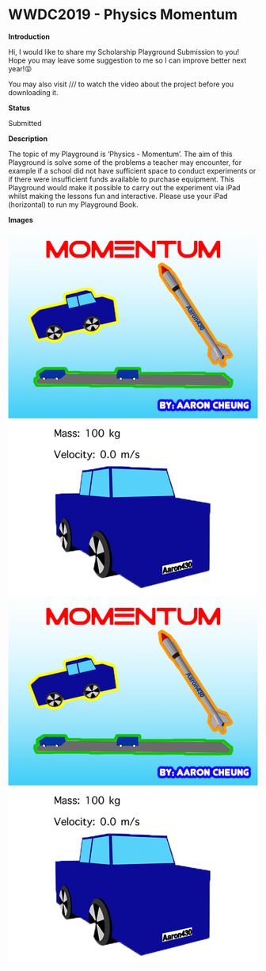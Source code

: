 # WWDC2019 - Physics Momentum

**Introduction**

Hi, I would like to share my Scholarship Playground Submission to you! Hope you may leave some suggestion to me so I can improve better next year!😝

You may also visit /// to watch the video about the project before you downloading it.

**Status**

Submitted

**Description**

The topic of my Playground is ‘Physics - Momentum’. The aim of this Playground is solve some of the problems a teacher may encounter, for example if a school did not have sufficient space to conduct experiments or if there were insufficient funds available to purchase equipment. This Playground would make it possible to carry out the experiment via iPad whilst making the lessons fun and interactive. Please use your iPad (horizontal) to run my Playground Book.

**Images**

![SreenShot](WWDC19Cover.png)
![SreenShot](CarPhoto.png)
![SreenShot](WWDC19Cover.png)
![SreenShot](CarPhoto.png)
